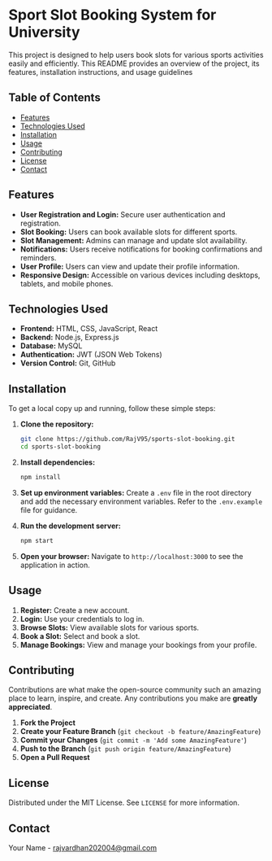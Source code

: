 # Sport Slot Booking System for University
This project is designed to help users book slots for various sports activities easily and efficiently.
This README provides an overview of the project, its features, installation instructions, and usage guidelines

## Table of Contents
- [Features](#features)
- [Technologies Used](#technologies-used)
- [Installation](#installation)
- [Usage](#usage)
- [Contributing](#contributing)
- [License](#license)
- [Contact](#contact)

## Features
- **User Registration and Login:** Secure user authentication and registration.
- **Slot Booking:** Users can book available slots for different sports.
- **Slot Management:** Admins can manage and update slot availability.
- **Notifications:** Users receive notifications for booking confirmations and reminders.
- **User Profile:** Users can view and update their profile information.
- **Responsive Design:** Accessible on various devices including desktops, tablets, and mobile phones.

## Technologies Used
- **Frontend:** HTML, CSS, JavaScript, React
- **Backend:** Node.js, Express.js
- **Database:** MySQL
- **Authentication:** JWT (JSON Web Tokens)
- **Version Control:** Git, GitHub

## Installation
To get a local copy up and running, follow these simple steps:

1. **Clone the repository:**
    ```sh
    git clone https://github.com/RajV95/sports-slot-booking.git
    cd sports-slot-booking
    ```

2. **Install dependencies:**
    ```sh
    npm install
    ```

3. **Set up environment variables:**
    Create a `.env` file in the root directory and add the necessary environment variables. Refer to the `.env.example` file for guidance.

4. **Run the development server:**
    ```sh
    npm start
    ```

5. **Open your browser:**
    Navigate to `http://localhost:3000` to see the application in action.

## Usage
1. **Register:** Create a new account.
2. **Login:** Use your credentials to log in.
3. **Browse Slots:** View available slots for various sports.
4. **Book a Slot:** Select and book a slot.
5. **Manage Bookings:** View and manage your bookings from your profile.

## Contributing
Contributions are what make the open-source community such an amazing place to learn, inspire, and create. Any contributions you make are **greatly appreciated**.

1. **Fork the Project**
2. **Create your Feature Branch** (`git checkout -b feature/AmazingFeature`)
3. **Commit your Changes** (`git commit -m 'Add some AmazingFeature'`)
4. **Push to the Branch** (`git push origin feature/AmazingFeature`)
5. **Open a Pull Request**

## License
Distributed under the MIT License. See `LICENSE` for more information.

## Contact
Your Name - [rajvardhan202004@gmail.com](mailto:rajvardhan202004@gmail.com)
